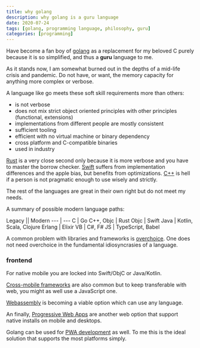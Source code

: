 ```yaml
---
title: why golang
description: why golang is a guru language
date: 2020-07-24
tags: [golang, programming language, philosophy, guru]
categories: [programming]
---
```


Have become a fan boy of [golang](https://golang.org) as a replacement for my beloved C purely because it is so simplified, and thus a **guru** language to me.

As it stands now, I am somewhat burned out in the depths of a mid-life crisis and pandemic.  Do not have, or want, the memory capacity for anything more complex or verbose.

A language like go meets these soft skill requirements more than others:

- is not verbose
- does not mix strict object oriented principles with other principles (functional, extensions)
- implementations from different people are mostly consistent
- sufficient tooling
- efficient with no virtual machine or binary dependency
- cross platform and C-compatible binaries
- used in industry

[Rust](https://rustlang.org) is a very close second only because it is more verbose and you have to master the borrow checker.
[Swift](https://swift.org) suffers from implementation differences and the apple bias, but benefits from optimizations.
[C++](https://cppreference.com) is hell if a person is not pragmatic enough to use wisely and strictly.

The rest of the languages are great in their own right but do not meet my needs.  

A summary of possible modern language paths:

Legacy || Modern
--- | ---
C | Go
C++, Objc | Rust
Objc | Swift
Java | Kotlin, Scala, Clojure
Erlang | Elixir
VB | C#, F#
JS | TypeScript, Babel

A common problem with libraries and frameworks is [overchoice](https://en.wikipedia.org/wiki/Overchoice).  One does not need overchoice in the fundamental idiosyncrasies of a language.

### frontend

For native mobile you are locked into Swift/ObjC or Java/Kotlin. 

[Cross-mobile frameworks]() are also common but to keep transferable with web, you might as well use a JavaScript one.

[Webassembly]() is becoming a viable option which can use any language.

An finally, [Progressive Web Apps]() are another web option that support native installs on mobile and desktops.

Golang can be used for [PWA development](https://github.com/maxence-charriere/go-app) as well.   To me this is the ideal solution that supports the most platforms simply.


